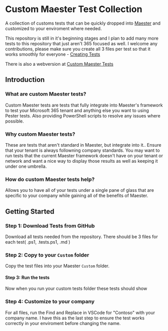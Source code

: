 # Custom Maester Test Collection

A collection of customs tests that can be quickly dropped into [Maester](https://www.maester.dev) and customized to your enviroment where needed. 

This repository is still in it's beginning stages and I plan to add many more tests to this repository that just aren't 365 focused as well. I welcome any contributions, please make sure you create all 3 files per test so that it works smoothly for everyone - [Creating Tests](https://devclate.github.io/Custom-Maester-Tests/docs/Getting-Started/create-a-test/)

There is also a webversion at [Custom Maester Tests](https://devclate.github.io/Custom-Maester-Tests/)

## Introduction

### What are custom Maester tests?
Custom Maester tests are tests that fully integrate into Maester's framework to test your Microsoft 365 tenant and anything else you want to using Pester tests. Also providing PowerShell scripts to resolve any issues where possible.

### Why custom Maester tests?

These are tests that aren't standard in Maester, but integrate into it.. Ensure that your tenant is always followning company standards. You may want to run tests that the current Maester framework doesn't have on your tenant or network and want a nice way to display those results as well as keeping it under one umbrella.

### How do custom Maester tests help?

Allows you to have all of your tests under a single pane of glass that are specific to your company while gaining all of the benefits of Maester.

## Getting Started

### Step 1: Download Tests from GitHub

Download all tests needed from the repository. There should be 3 files for each test( .ps1, .tests.ps1, .md )

### Step 2: Copy to your `Custom` folder

Copy the test files into your Maester `Custom` folder.

#### Step 3: Run the tests

Now when you run your custom tests folder these tests should show

### Step 4: Customize to your company

For all files, run the Find and Replace in VSCode for "Contoso" with your company name. I have this as the last step to ensure the test works correctly in your enviroment before changing the name.

